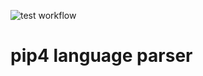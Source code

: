 ![test workflow](https://github.com/pipe4/parser/actions/workflows/test.yml/badge.svg)
# pip4 language parser